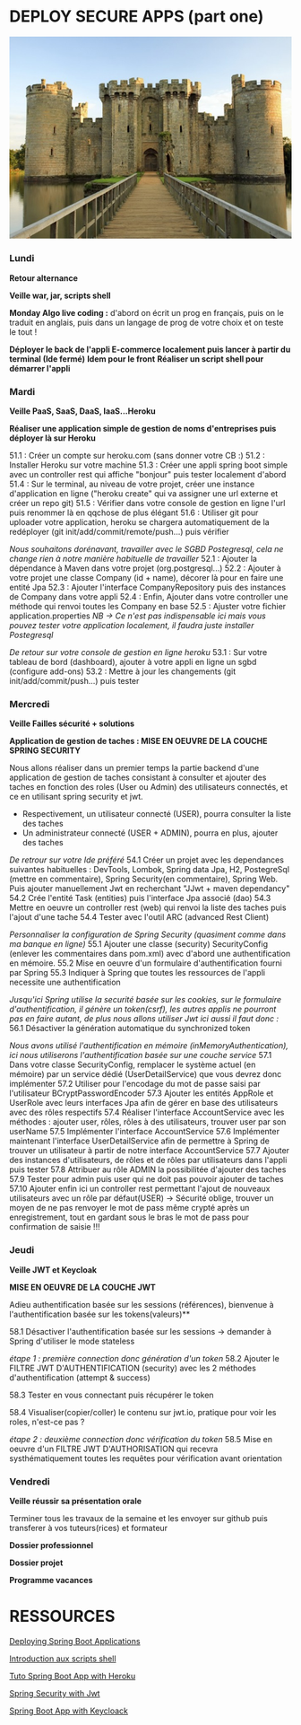 DEPLOY SECURE APPS (part one)
===
![center](/chateau.jpg)

<h3>Lundi</h3> 

**Retour alternance**

**Veille war, jar, scripts shell**
 
**Monday Algo live coding :** d'abord on écrit un prog en français, puis on le traduit en anglais, puis dans un langage de prog de votre choix et on teste le tout !	

**Déployer le back de l'appli E-commerce localement puis lancer à partir du terminal (Ide fermé)**
**Idem pour le front**
**Réaliser un script shell pour démarrer l'appli**

<h3>Mardi</h3> 

**Veille PaaS, SaaS, DaaS, IaaS...Heroku**

**Réaliser une application simple de gestion de noms d'entreprises puis déployer là sur Heroku**

51.1 : Créer un compte sur heroku.com (sans donner votre CB :) 
51.2 : Installer Heroku sur votre machine
51.3 : Créer une appli spring boot simple avec un controller rest qui affiche "bonjour" puis tester localement d'abord
51.4 : Sur le terminal, au niveau de votre projet, créer une instance d'application en ligne ("heroku create" qui va assigner une url externe et créer un repo git)
51.5 : Vérifier dans votre console de gestion en ligne l'url puis renommer là en qqchose de plus élégant
51.6 : Utiliser git pour uploader votre application, heroku se chargera automatiquement de la redéployer (git init/add/commit/remote/push...) puis vérifier

*Nous souhaitons dorénavant, travailler avec le SGBD Postegresql, cela ne change rien à notre manière habituelle de travailler*
52.1 : Ajouter la dépendance à Maven dans votre projet (org.postgresql...)
52.2 : Ajouter à votre projet une classe Company (id + name), décorer là pour en faire une entité Jpa
52.3 : Ajouter l'interface CompanyRepository puis des instances de Company dans votre appli
52.4 : Enfin, Ajouter dans votre controller une méthode qui renvoi toutes les Company en base
52.5 : Ajuster votre fichier application.properties
*NB -> Ce n'est pas indispensable ici mais vous pouvez tester votre application localement, il faudra juste installer Postegresql*

*De retour sur votre console de gestion en ligne heroku*
53.1 : Sur votre tableau de bord (dashboard), ajouter à votre appli en ligne un sgbd (configure add-ons)
53.2 : Mettre à jour les changements (git init/add/commit/push...) puis tester

<h3>Mercredi</h3> 

**Veille Failles sécurité + solutions**

**Application de gestion de taches : MISE EN OEUVRE DE LA COUCHE SPRING SECURITY**

Nous allons réaliser dans un premier temps la partie backend d'une application de gestion de taches consistant à consulter et ajouter des taches en fonction des roles (User ou Admin) des utilisateurs connectés, et ce en utilisant spring security et jwt.
- Respectivement, un utilisateur connecté (USER), pourra consulter la liste des taches 
- Un administrateur connecté (USER + ADMIN), pourra en plus, ajouter des taches

*De retrour sur votre Ide préféré*
54.1 Créer un projet avec les dependances suivantes habituelles : DevTools, Lombok, Spring data Jpa, H2, PostegreSql (mettre en commentaire), Spring Security(en commentaire), Spring Web. Puis ajouter manuellement Jwt en recherchant "JJwt + maven dependancy"
54.2 Crée l'entité Task (entities) puis l'interface Jpa associé (dao)
54.3 Mettre en oeuvre un controller rest (web) qui renvoi la liste des taches puis l'ajout d'une tache
54.4 Tester avec l'outil ARC (advanced Rest Client)

*Personnaliser la configuration de Spring Security (quasiment comme dans ma banque en ligne)*
55.1 Ajouter une classe (security) SecurityConfig (enlever les commentaires dans pom.xml) avec d'abord une authentification en mémoire.
55.2 Mise en oeuvre d'un formulaire d'authentification fourni par Spring 
55.3 Indiquer à Spring que toutes les ressources de l'appli necessite une authentification

*Jusqu'ici Spring utilise la securité basée sur les cookies, sur le formulaire d'authentification, il génère un token(csrf), les autres applis ne pourront pas en faire autant, de plus nous allons utiliser Jwt ici aussi il faut donc :*
56.1 Désactiver la génération automatique du synchronized token

*Nous avons utilisé l'authentification en mémoire (inMemoryAuthentication), ici nous utiliserons l'authentification basée sur une couche service*
57.1 Dans votre classe SecurityConfig, remplacer le système actuel (en mémoire) par un service dédié (UserDetailService) que vous devrez donc implémenter
57.2 Utiliser pour l'encodage du mot de passe saisi par l'utilisateur BCryptPasswordEncoder 
57.3 Ajouter les entités AppRole et UserRole avec leurs interfaces Jpa afin de gérer en base des utilisateurs avec des rôles respectifs
57.4 Réaliser l'interface AccountService avec les méthodes : ajouter user, rôles, rôles à des utilisateurs, trouver user par son userName
57.5 Implémenter l'interface AccountService
57.6 Implémenter maintenant l'interface UserDetailService afin de permettre à Spring de trouver un utilisateur à partir de notre interface AccountService
57.7 Ajouter des instances d'utilisateurs, de rôles et de rôles par utilisateurs dans l'appli puis tester 
57.8 Attribuer au rôle ADMIN la possibilitée d'ajouter des taches
57.9 Tester pour admin puis user qui ne doit pas pouvoir ajouter de taches
57.10 Ajouter enfin ici un controller rest permettant l'ajout de nouveaux utilisateurs avec un rôle par défaut(USER)
-> Sécurité oblige, trouver un moyen de ne pas renvoyer le mot de pass même crypté après un enregistrement, tout en gardant sous le bras le mot de pass pour confirmation de saisie !!!

<h3>Jeudi</h3>

**Veille JWT et Keycloak**

**MISE EN OEUVRE DE LA COUCHE JWT**

Adieu authentification basée sur les sessions (références), bienvenue à l'authentification basée sur les tokens(valeurs)**

58.1 Désactiver l'authentification basée sur les sessions -> demander à Spring d'utiliser le mode stateless

*étape 1 : première connection donc génération d'un token*
58.2 Ajouter le FILTRE JWT D'AUTHENTIFICATION (security) avec les 2 méthodes d'authentification (attempt & success)

58.3 Tester en vous connectant puis récupérer le token 

58.4 Visualiser(copier/coller) le contenu sur jwt.io, pratique pour voir les roles, n'est-ce pas ?

*étape 2 : deuxième connection donc vérification du token*
58.5 Mise en oeuvre d'un FILTRE JWT D'AUTHORISATION qui recevra systhématiquement toutes les requêtes pour vérification avant orientation


<h3>Vendredi</h3> 

**Veille réussir sa présentation orale**

Terminer tous les travaux de la semaine et les envoyer sur github puis transferer à vos tuteurs(rices) et formateur

**Dossier professionnel** 

**Dossier projet**

**Programme vacances**

RESSOURCES
===

[Deploying Spring Boot Applications](https://docs.spring.io/spring-boot/docs/current/reference/html/deployment.html)

[Introduction aux scripts shell](https://openclassrooms.com/en/courses/43538-reprenez-le-controle-a-laide-de-linux/42867-introduction-aux-scripts-shell)

[Tuto Spring Boot App with Heroku](https://www.youtube.com/watch?v=KDK5xXPJVIg)

[Spring Security with Jwt](https://youtu.be/UspQ6arrMiw)

[Spring Boot App with Keycloack](https://www.youtube.com/watch?v=0cziL__0-K8)
